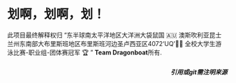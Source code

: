 # 划啊，划啊，划！

此项目最终解释权归 “东半球南太平洋地区大洋洲大袋鼠国 🇦🇺 澳斯吹利亚昆士兰州东南部大布里斯班地区布里斯班河边圣卢西亚区4072‘UQ’🏊🏻‍  全校大学生游泳比赛-职业组-团体赛冠军 🏆️ ” **Team Dragonboat**所有.

##### <div align="right">*引用或git需注明来源*</div>
